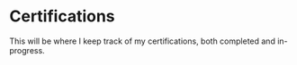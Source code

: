 # Certifications
This will be where I keep track of my certifications, both completed and in-progress.
